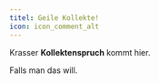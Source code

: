 ```yaml
---
titel: Geile Kollekte!
icon: icon_comment_alt
---
```

Krasser **Kollektenspruch** kommt hier.

Falls man das will.
